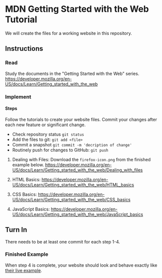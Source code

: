 # MDN Getting Started with the Web Tutorial

We will create the files for a working website in this repository.

## Instructions

### Read
Study the documents in the "Getting Started with the Web" series.
https://developer.mozilla.org/en-US/docs/Learn/Getting_started_with_the_web

### Implement

#### Steps

Follow the tutorials to create your website files.
Commit your changes after each new feature or significant change.
* Check repository status  `git status`
* Add the files to git:  `git add <file>`
* Commit a snapshot  `git commit -m 'decription of change'`
* Routinely push for changes to GitHub: `git push`

1. Dealing with Files:
   Download the `firefox-icon.png` from the finished example below.
   https://developer.mozilla.org/en-US/docs/Learn/Getting_started_with_the_web/Dealing_with_files

2. HTML Basics:
   https://developer.mozilla.org/en-US/docs/Learn/Getting_started_with_the_web/HTML_basics

3. CSS Basics:
   https://developer.mozilla.org/en-US/docs/Learn/Getting_started_with_the_web/CSS_basics

4. JavaScript Basics:
   https://developer.mozilla.org/en-US/docs/Learn/Getting_started_with_the_web/JavaScript_basics

## Turn In

There needs to be at least one commit for each step 1-4.

### Finished Example

When step 4 is complete, your website should look and behave exactly like
[their live example](https://mdn.github.io/beginner-html-site-scripted/).
